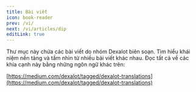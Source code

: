 ```yaml
---
title: Bài viết
icon: book-reader
prev: /vi/
next: /vi/articles/dip
editLink: true
---
```


Thư mục này chứa các bài viết do nhóm Dexalot biên soạn. Tìm hiểu khái niệm nền tảng và tầm nhìn từ nhiều bài viết khác nhau. Đọc tất cả về các khía cạnh này bằng những ngôn ngữ khác trên:

[https://medium.com/dexalot/tagged/dexalot-translations](https://medium.com/dexalot/tagged/dexalot-translations)
